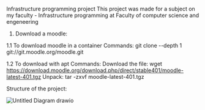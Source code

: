 Infrastructure programming project
This project was made for a subject on my faculty - Infrastructure programming at Faculty of computer science and engeneering

1. Download a moodle:

1.1 To download moodle in a container
Commands:
git clone --depth 1 git://git.moodle.org/moodle.git

1.2 To download with apt
Commands:
Download the file: wget https://download.moodle.org/download.php/direct/stable401/moodle-latest-401.tgz
Unpack: tar -zxvf moodle-latest-401.tgz

Structure of the project:

![Untitled Diagram drawio](https://github.com/janevnikola/ip_proekt/assets/72938546/d361f485-41fe-4253-a514-ec28bd1fabcf)
